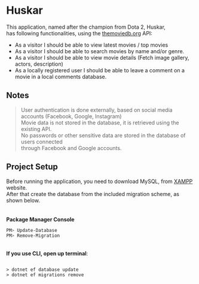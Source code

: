 # Huskar

This application, named after the champion from Dota 2, Huskar, <br>has following functionalities, 
using the <a href="themoviedb.org">themoviedb.org</a> API:

* As a visitor I should be able to view latest movies / top movies<br>
* As a visitor I should be able to search movies by name and/or genre.<br>
* As a visitor I should be able to view movie details (Fetch image gallery, actors, description)<br>
* As a locally registered user I should be able to leave a comment on a movie in a local comments database.<br>

## Notes
> User authentication is done externally, based on social media accounts (Facebook, Google, Instagram)<br>
> Movie data is not stored in the database, it is retrieved using the existing API.<br>
> No passwords or other sensitive data are stored in the database of users connected <br>through Facebook and Google accounts.

## Project Setup
Before running the application, you need to download MySQL, from [XAMPP](https://www.apachefriends.org/download.html) website.<br>
After that create the database from the included migration scheme, as shown below.<br><br><br>
<b>Package Manager Console</b>
```powershell
PM> Update-Database
PM> Remove-Migration
```
<br/>
<b>If you use CLI, open up terminal</b>:

```shell

> dotnet ef database update
> dotnet ef migrations remove

```
